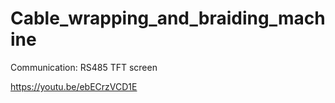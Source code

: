 # Cable_wrapping_and_braiding_machine

Communication:  RS485
TFT screen

https://youtu.be/ebECrzVCD1E

